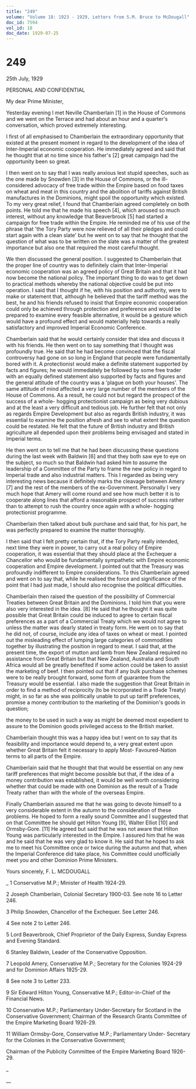 ```yaml
---
title: "249"
volume: "Volume 18: 1923 - 1929, Letters from S.M. Bruce to McDougall"
doc_id: 7594
vol_id: 18
doc_date: 1929-07-25
---
```


# 249

25th July, 1929

PERSONAL AND CONFIDENTIAL

My dear Prime Minister,

Yesterday evening I met Neville Chamberlain [1] in the House of Commons and we went on the Terrace and had about an hour and a quarter's conversation, which proved extremely interesting.

I first of all emphasised to Chamberlain the extraordinary opportunity that existed at the present moment in regard to the development of the idea of Inter-Imperial economic cooperation. He immediately agreed and said that he thought that at no time since his father's [2] great campaign had the opportunity been so great.

I then went on to say that I was really anxious lest stupid speeches, such as the one made by Snowden [3] in the House of Commons, or the ill-considered advocacy of free trade within the Empire based on food taxes on wheat and meat in this country and the abolition of tariffs against British manufactures in the Dominions, might spoil the opportunity which existed. To my very great relief, I found that Chamberlain agreed completely on both points. He told me that he made his speech [4], which aroused so much interest, without any knowledge that Beaverbrook [5] had started a campaign for free trade within the Empire. He reminded me of his use of the phrase that 'the Tory Party were now relieved of all their pledges and could start again with a clean slate' but he went on to say that he thought that the question of what was to be written on the slate was a matter of the greatest importance but also one that required the most careful thought.

We then discussed the general position. I suggested to Chamberlain that the proper line of country was to definitely claim that Inter-Imperial economic cooperation was an agreed policy of Great Britain and that it had now become the national policy. The important thing to do was to get down to practical methods whereby the national objective could be put into operation. I said that I thought if he, with his position and authority, were to make or statement that, although he believed that the tariff method was the best, he and his friends refused to insist that Empire economic cooperation could only be achieved through protection and preference and would be prepared to examine every feasible alternative, it would be a gesture which would have a profound effect and would materially help towards a really satisfactory and improved Imperial Economic Conference.

Chamberlain said that he would certainly consider that idea and discuss it with his friends. He then went on to say something that I thought was profoundly true. He said that he had become convinced that the fiscal controversy had gone on so long in England that people were fundamentally bored with it. A protectionist would make a definite statement supported by facts and figures; he would immediately be followed by some free trader with an equally defined statement also supported by facts and figures and the general attitude of the country was a 'plague on both your houses'. The same attitude of mind affected a very large number of the members of the House of Commons. As a result, he could not but regard the prospect of the success of a whole- hogging protectionist campaign as being very dubious and at the least a very difficult and tedious job. He further felt that not only as regards Empire Development but also as regards British industry, it was essential to examine the position afresh and see to what extent the question could be restated. He felt that the future of British industry and British agriculture all depended upon their problems being envisaged and stated in Imperial terms.

He then went on to tell me that he had been discussing these questions during the last week with Baldwin [6] and that they both saw eye to eye on the subject, so much so that Baldwin had asked him to assume the leadership of a Committee of the Party to frame the new policy in regard to Imperial trade and also industrial matters. This I regarded as being very interesting news because it definitely marks the cleavage between Amery [7] and the rest of the members of the ex-Government. Personally I very much hope that Amery will come round and see how much better it is to cooperate along lines that afford a reasonable prospect of success rather than to attempt to rush the country once again with a whole- hogging protectionist programme.

Chamberlain then talked about bulk purchase and said that, for his part, he was perfectly prepared to examine the matter thoroughly.

I then said that I felt pretty certain that, if the Tory Party really intended, next time they were in power, to carry out a real policy of Empire cooperation, it was essential that they should place at the Exchequer a Chancellor who would be fundamentally sympathetic with Empire economic cooperation and Empire development. I pointed out that the Treasury was profoundly indifferent to Empire considerations. To this Chamberlain agreed and went on to say that, while he realised the force and significance of the point that I had just made, I should also recognise the political difficulties.

Chamberlain then raised the question of the possibility of Commercial Treaties between Great Britain and the Dominions. I told him that you were also very interested in the idea. [8] He said that he thought it was quite possible that Great Britain could be induced to agree to certain fiscal preferences as a part of a Commercial Treaty which we would not agree to unless the matter was dearly stated in treaty form. He went on to say that he did not, of course, include any idea of taxes on wheat or meat. I pointed out the misleading effect of lumping large categories of commodities together by illustrating the position in regard to meat. I said that, at the present time, the export of mutton and lamb from New Zealand required no assistance from Great Britain but that New Zealand, Australia and South Africa would all be greatly benefited if some action could be taken to assist the marketing of beef. I then pointed out that if any bulk purchase schemes were to be really brought forward, some form of guarantee from the Treasury would be essential. I also made the suggestion that Great Britain in order to find a method of reciprocity (to be incorporated in a Trade Treaty) might, in so far as she was politically unable to put up tariff preferences, promise a money contribution to the marketing of the Dominion's goods in question;

the money to be used in such a way as might be deemed most expedient to assure to the Dominion goods privileged access to the British market.

Chamberlain thought this was a happy idea but I went on to say that its feasibility and importance would depend to, a very great extent upon whether Great Britain felt it necessary to apply Most- Favoured-Nation terms to all parts of the Empire.

Chamberlain said that he thought that that would be essential on any new tariff preferences that might become possible but that, if the idea of a money contribution was established, it would be well worth considering whether that could be made with one Dominion as the result of a Trade Treaty rather than with the whole of the overseas Empire.

Finally Chamberlain assured me that he was going to devote himself to a very considerable extent in the autumn to the consideration of these problems. He hoped to form a really sound Committee and I suggested that on that Committee he should get Hilton Young [9], Walter Elliot [10] and Ormsby-Gore. [11] He agreed but said that he was not aware that Hilton Young was particularly interested in the Empire. I assured him that he was and he said that he was very glad to know it. He said that he hoped to ask me to meet his Committee once or twice during the autumn and that, when the Imperial Conference did take place, his Committee could unofficially meet you and other Dominion Prime Ministers.

Yours sincerely, F. L. MCDOUGALL 

_ 1 Conservative M.P.; Minister of Health 1924-29.

2 Joseph Chamberlain, Colonial Secretary 1900-03. See note 16 to Letter 246.

3 Philip Snowden, Chancellor of the Exchequer. See Letter 246.

4 See note 2 to Letter 246.

5 Lord Beaverbrook, Chief Proprietor of the Daily Express, Sunday Express and Evening Standard.

6 Stanley Baldwin, Leader of the Conservative Opposition.

7 Leopold Amery, Conservative M.P.; Secretary for the Colonies 1924-29 and for Dominion Affairs 1925-29.

8 See note 3 to Letter 233.

9 Sir Edward Hilton Young, Conservative M.P.; Editor-in-Chief of the Financial News.

10 Conservative M.P.; Parliamentary Under-Secretary for Scotland in the Conservative Government; Chairman of the Research Grants Committee of the Empire Marketing Board 1926-29.

11 William Ormsby-Gore, Conservative M.P.; Parliamentary Under- Secretary for the Colonies in the Conservative Government;

Chairman of the Publicity Committee of the Empire Marketing Board 1926-29.

_

__
